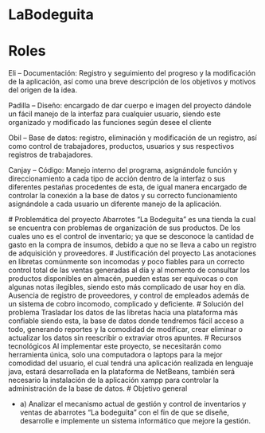 # LaBodeguita
# Roles
Eli – Documentación: Registro y seguimiento del progreso y la modificación de la aplicación, así como una breve descripción de los objetivos y motivos del origen de la idea.
<p>Padilla – Diseño: encargado de dar cuerpo e imagen del proyecto dándole un fácil manejo de la interfaz para cualquier usuario, siendo este organizado y modificado las funciones según desee el cliente
<p>Obil – Base de datos: registro, eliminación y modificación de un registro, así como control de trabajadores, productos, usuarios y sus respectivos registros de trabajadores.
<p>Canjay – Código: Manejo interno del programa, asignándole función y direccionamiento a cada tipo de acción dentro de la interfaz o sus diferentes pestañas procedentes de esta, de igual manera encargado de controlar la conexión a la base de datos y su correcto funcionamiento asignándole a cada usuario un diferente manejo de la aplicación.</p>
# Problemática del proyecto
Abarrotes “La Bodeguita” es una tienda la cual se encuentra con problemas de organización de sus productos. De los cuales uno es el control de inventario; ya que se desconoce la cantidad de gasto en la compra de insumos, debido a que no se lleva a cabo un registro de adquisición y proveedores.
# Justificación del proyecto
Las anotaciones en libretas comúnmente son incomodas y poco fiables para un correcto control total de las ventas generadas al día y al momento de consultar los productos disponibles en almacén, pueden estas ser equivocas o con algunas notas ilegibles, siendo esto más complicado de usar hoy en día. Ausencia de registro de proveedores, y control de empleados además de un sistema de cobro incomodo, complicado y deficiente.
# Solución del problema
Trasladar los datos de las libretas hacia una plataforma más confiable siendo esta, la base de datos donde tendremos fácil acceso a todo, generando reportes y la comodidad de modificar, crear eliminar o actualizar los datos sin reescribir o extraviar otros apuntes. 
# Recursos tecnológicos
Al implementar este proyecto, se necesitarán como herramienta única, solo una computadora o laptops para la mejor comodidad del usuario, el cual tendrá una aplicación realizada en lenguaje java, estará desarrollada en la plataforma de NetBeans, también será necesario la instalación de la aplicación xampp para controlar la administración de la base de datos. 
# Objetivo general
<ul>
<li>a)	Analizar el mecanismo actual de gestión y control de inventarios y ventas de abarrotes “La bodeguita” con el fin de que se diseñe, desarrolle e implemente un sistema informático que mejore la gestión.</li>
</ul>
